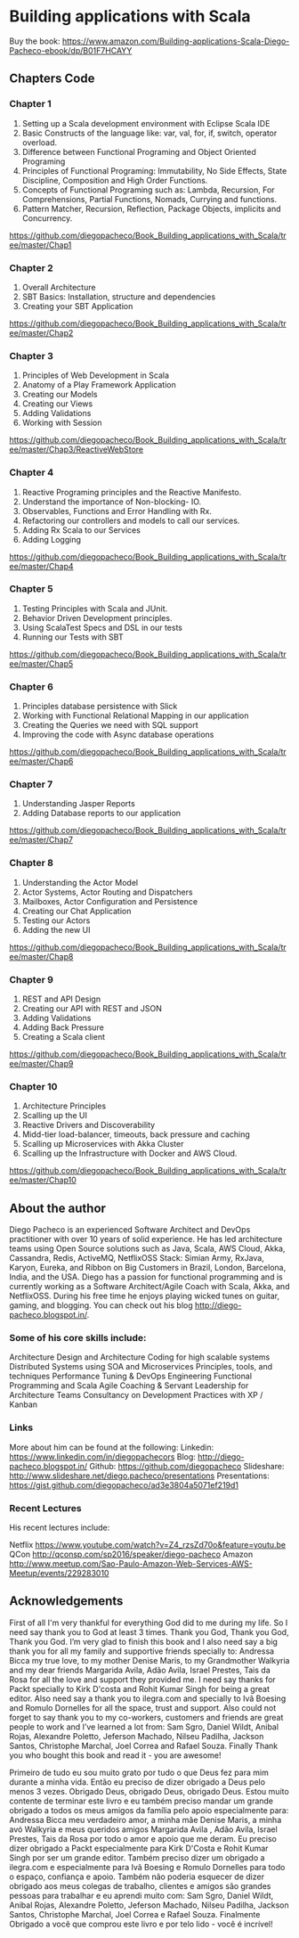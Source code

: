 # Building applications with Scala

Buy the book: https://www.amazon.com/Building-applications-Scala-Diego-Pacheco-ebook/dp/B01F7HCAYY

## Chapters Code

### Chapter 1

1. Setting up a Scala development environment with Eclipse Scala IDE
2. Basic Constructs of the language like: var, val, for, if, switch, operator overload.
3. Difference between Functional Programing and Object Oriented Programing
4. Principles of Functional Programing: Immutability, No Side Effects, State Discipline, Composition and High Order Functions.
5. Concepts of Functional Programing such as: Lambda, Recursion, For Comprehensions, Partial Functions, Nomads, Currying and functions.
6. Pattern Matcher, Recursion, Reflection, Package Objects, implicits and Concurrency.

https://github.com/diegopacheco/Book_Building_applications_with_Scala/tree/master/Chap1

### Chapter 2

1. Overall Architecture
2. SBT Basics: Installation, structure and dependencies
3. Creating your SBT Application

https://github.com/diegopacheco/Book_Building_applications_with_Scala/tree/master/Chap2

### Chapter 3

1. Principles of Web Development in Scala
2. Anatomy of a Play Framework Application
3. Creating our Models
4. Creating our Views
5. Adding Validations
6. Working with Session

https://github.com/diegopacheco/Book_Building_applications_with_Scala/tree/master/Chap3/ReactiveWebStore

### Chapter 4

1. Reactive Programing principles and the Reactive Manifesto.
2. Understand the importance of Non-blocking- IO.
3. Observables, Functions and Error Handling with Rx.
4. Refactoring our controllers and models to call our services.
5. Adding Rx Scala to our Services
6. Adding Logging

https://github.com/diegopacheco/Book_Building_applications_with_Scala/tree/master/Chap4

### Chapter 5

1. Testing Principles with Scala and JUnit.
2. Behavior Driven Development principles.
3. Using ScalaTest Specs and DSL in our tests
4. Running our Tests with SBT

https://github.com/diegopacheco/Book_Building_applications_with_Scala/tree/master/Chap5

### Chapter 6

1. Principles database persistence with Slick
2. Working with Functional Relational Mapping in our application
3. Creating the Queries we need with SQL support
4. Improving the code with Async database operations

https://github.com/diegopacheco/Book_Building_applications_with_Scala/tree/master/Chap6

### Chapter 7

1. Understanding Jasper Reports
2. Adding Database reports to our application

https://github.com/diegopacheco/Book_Building_applications_with_Scala/tree/master/Chap7

### Chapter 8

1. Understanding the Actor Model
2. Actor Systems, Actor Routing and Dispatchers
3. Mailboxes, Actor Configuration and Persistence
4. Creating our Chat Application
5. Testing our Actors
6. Adding the new UI

https://github.com/diegopacheco/Book_Building_applications_with_Scala/tree/master/Chap8

### Chapter 9

1. REST and API Design
2. Creating our API with REST and JSON
3. Adding Validations
4. Adding Back Pressure
5. Creating a Scala client

https://github.com/diegopacheco/Book_Building_applications_with_Scala/tree/master/Chap9

### Chapter 10

1. Architecture Principles
2. Scalling up the UI
3. Reactive Drivers and Discoverability
4. Midd-tier load-balancer, timeouts, back pressure and caching
5. Scalling up Microservices with Akka Cluster
6. Scalling up the Infrastructure with Docker and AWS Cloud.

https://github.com/diegopacheco/Book_Building_applications_with_Scala/tree/master/Chap10

## About the author

Diego Pacheco is an experienced Software Architect and DevOps practitioner with over 10 years of solid experience. He has led architecture teams using Open Source solutions such as Java, Scala, AWS Cloud, Akka, Cassandra, Redis, ActiveMQ, NetflixOSS Stack: Simian Army, RxJava, Karyon, Eureka, and Ribbon on Big Customers in Brazil, London, Barcelona, India, and the USA. Diego has a passion for functional programming and is currently working as a Software Architect/Agile Coach with Scala, Akka, and NetflixOSS.
During his free time he enjoys playing wicked tunes on guitar, gaming, and blogging. You can check out his blog http://diego-pacheco.blogspot.in/.

### Some of his core skills include:

Architecture 	Design and Architecture Coding for high scalable systems	
Distributed 	Systems using SOA and Microservices Principles, tools, and 	techniques
Performance Tuning & DevOps Engineering
Functional 	Programming and Scala
Agile 	Coaching & Servant Leadership for Architecture Teams
Consultancy 	on Development Practices with XP / Kanban

### Links

More about him can be found at the following:
Linkedin:  https://www.linkedin.com/in/diegopachecors
Blog: 	http://diego-pacheco.blogspot.in/
Github:  https://github.com/diegopacheco
Slideshare: http://www.slideshare.net/diego.pacheco/presentations
Presentations: https://gist.github.com/diegopacheco/ad3e3804a5071ef219d1

### Recent Lectures

His  recent lectures include:

Netflix https://www.youtube.com/watch?v=Z4_rzsZd70o&feature=youtu.be
QCon http://qconsp.com/sp2016/speaker/diego-pacheco
Amazon http://www.meetup.com/Sao-Paulo-Amazon-Web-Services-AWS-Meetup/events/229283010

## Acknowledgements

First of all I'm very thankful for everything God did to me during my life. So I need say thank you to God at least 3 times. Thank you God, Thank you God, Thank you God. I’m very glad to finish this book and I also need say a big thank you for all my family and supportive friends specially to: Andressa Bicca my true love, to my mother Denise Maris, to my Grandmother Walkyria and my dear friends Margarida Avila, Adão Avila, Israel Prestes, Tais da Rosa for all the love and support they provided me. I need say thanks for Packt specially to Kirk D'costa and Rohit Kumar Singh for being a great editor. Also need say a thank you to ilegra.com and specially to Ivã Boesing and Romulo Dornelles for all the space, trust and support. Also could not forget to say thank you to my co-workers, customers and friends are great people to work and I’ve learned a lot from: Sam Sgro, Daniel Wildt, Anibal Rojas, Alexandre Poletto, Jeferson Machado, Nilseu Padilha, Jackson Santos, Christophe Marchal, Joel Correa and Rafael Souza. Finally Thank you who bought this book and read it - you are awesome! 

Primeiro de tudo eu sou muito grato por tudo o que Deus fez para mim durante a minha vida. Então eu preciso de dizer obrigado a Deus pelo menos 3 vezes. Obrigado Deus, obrigado Deus, obrigado Deus. Estou muito contente de terminar este livro e eu também preciso mandar um grande obrigado a todos os meus amigos da família pelo apoio especialmente para: Andressa Bicca meu verdadeiro amor, a minha mãe Denise Maris, a minha avó Walkyria e meus queridos amigos Margarida Avila , Adão Avila, Israel Prestes, Tais da Rosa por todo o amor e apoio que me deram. Eu preciso dizer obrigado a Packt especialmente para Kirk D'Costa e Rohit Kumar Singh por ser um grande editor. Também preciso dizer um obrigado a ilegra.com e especialmente para Ivã Boesing e Romulo Dornelles para todo o espaço, confiança e apoio. Também não poderia esquecer de dizer obrigado aos meus colegas de trabalho, clientes e amigos são grandes pessoas para trabalhar e eu aprendi muito com: Sam Sgro, Daniel Wildt, Anibal Rojas, Alexandre Poletto, Jeferson Machado, Nilseu Padilha, Jackson Santos, Christophe Marchal, Joel Correa e Rafael Souza. Finalmente Obrigado a você que comprou este livro e por telo lido - você é incrível!
